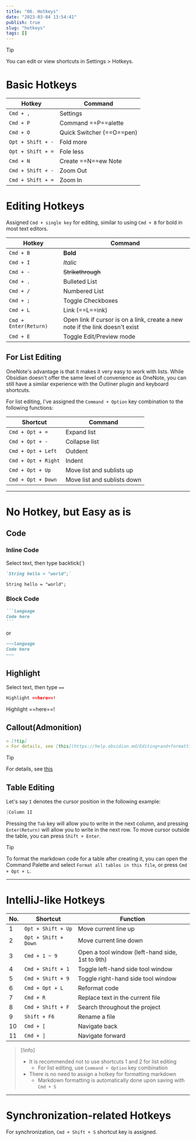 ```yaml
---
title: "06. Hotkeys"
date: "2023-03-04 13:54:41"
publish: true
slug: "hotkeys"
tags: []
---
```


> [!tip]  
> You can edit or view shortcuts in Settings > Hotkeys.

# Basic Hotkeys

| Hotkey            | Command                   |
| ----------------- | ------------------------- |
| `Cmd + ,`         | Settings                  |
| `Cmd + P`         | Command ==P==alette       |
| `Cmd + O`         | Quick Switcher (==O==pen) |
| `Opt + Shift + -` | Fold more                 |
| `Opt + Shift + =` | Fole less                 |
| `Cmd + N`         | Create ==N==ew Note       |
| `Cmd + Shift + -` | Zoom Out                  |
| `Cmd + Shift + =` | Zoom In                   |

# Editing Hotkeys

Assigned `Cmd + single key` for editing, similar to using `Cmd + B` for bold in most text editors.

| Hotkey                | Command                                                                       |
| --------------------- | ----------------------------------------------------------------------------- |
| `Cmd + B`             | **Bold**                                                                      |
| `Cmd + I`             | _Italic_                                                                      |
| `Cmd + -`             | ~~Strikethrough~~                                                             |
| `Cmd + .`             | Bulleted List                                                                 |
| `Cmd + /`             | Numbered List                                                                 |
| `Cmd + ;`             | Toggle Checkboxes                                                             |
| `Cmd + L`             | Link (==L==ink)                                                               |
| `Cmd + Enter(Return)` | Open link if cursor is on a link, create a new note if the link doesn't exist |
| `Cmd + E`             | Toggle Edit/Preview mode                                                      |

## For List Editing

OneNote's advantage is that it makes it very easy to work with lists. While Obsidian doesn't offer the same level of convenience as OneNote, you can still have a similar experience with the Outliner plugin and keyboard shortcuts.

For list editing, I've assigned the `Command + Option` key combination to the following functions:

| Shortcut            | Command                     |
| ------------------- | --------------------------- |
| `Cmd + Opt + =`     | Expand list                 |
| `Cmd + Opt + -`     | Collapse list               |
| `Cmd + Opt + Left`  | Outdent                     |
| `Cmd + Opt + Right` | Indent                      |
| `Cmd + Opt + Up`    | Move list and sublists up   |
| `Cmd + Opt + Down`  | Move list and sublists down |

---

# No Hotkey, but Easy as is

## Code

### Inline Code

Select text, then type backtick(\`)

```markdown
`String hello = "world";`
```

`String hello = "world";`

### Block Code

~~~markdown
```language
Code here
```
~~~

or

```markdown
~~~language
Code here
~~~
```

## Highlight

Select text, then type `==`

```markdown
Highlight ==here==!
```

Highlight ==here==!

## Callout(Admonition)

```markdown
> [!tip]
> For details, see [this](https://help.obsidian.md/Editing+and+formatting/Callouts)
```

> [!tip]  
> For details, see [this](https://help.obsidian.md/Editing+and+formatting/Callouts)

## Table Editing

Let's say `I` denotes the cursor position in the following example:

```markdown
|Column 1I
```

Pressing the `Tab` key will allow you to write in the next column, and pressing `Enter(Return)` will allow you to write in the next row. To move cursor outside the table, you can press `Shift + Enter`.

> [!tip]  
> To format the markdown code for a table after creating it, you can open the Command Palette and select `Format all tables in this file`, or press `Cmd + Opt + L`.

---

# IntelliJ-like Hotkeys

| No. | Shortcut             | Function                                        |
| --- | -------------------- | ----------------------------------------------- |
| 1   | `Opt + Shift + Up`   | Move current line up                            |
| 2   | `Opt + Shift + Down` | Move current line down                          |
| 3   | `Cmd + 1 ~ 9`        | Open a tool window (left-hand side, 1st to 9th) |
| 4   | `Cmd + Shift + 1`    | Toggle left-hand side tool window               |
| 5   | `Cmd + Shift + 9`    | Toggle right-hand side tool window              |
| 6   | `Cmd + Opt + L`      | Reformat code                                   |
| 7   | `Cmd + R`            | Replace text in the current file                |
| 8   | `Cmd + Shift + F`    | Search throughout the project                   |
| 9   | `Shift + F6`         | Rename a file                                   |
| 10  | `Cmd + [`            | Navigate back                                   |
| 11  | `Cmd + ]`            | Navigate forward                                |

> [!info]
> - It is recommended not to use shortcuts 1 and 2 for list editing
>     - For list editing, use `Command + Option` key combination
> - There is no need to assign a hotkey for formatting markdown
>     - Markdown formatting is automatically done upon saving with `Cmd + S`

---

# Synchronization-related Hotkeys

For synchronization, `Cmd + Shift + S` shortcut key is assigned.

